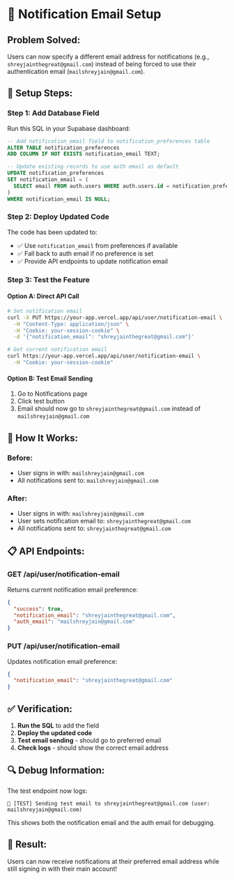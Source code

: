 # 🔧 Notification Email Setup

## **Problem Solved:**
Users can now specify a different email address for notifications (e.g., `shreyjainthegreat@gmail.com`) instead of being forced to use their authentication email (`mailshreyjain@gmail.com`).

## **🔧 Setup Steps:**

### **Step 1: Add Database Field**
Run this SQL in your Supabase dashboard:

```sql
-- Add notification_email field to notification_preferences table
ALTER TABLE notification_preferences 
ADD COLUMN IF NOT EXISTS notification_email TEXT;

-- Update existing records to use auth email as default
UPDATE notification_preferences 
SET notification_email = (
  SELECT email FROM auth.users WHERE auth.users.id = notification_preferences.user_id
)
WHERE notification_email IS NULL;
```

### **Step 2: Deploy Updated Code**
The code has been updated to:
- ✅ Use `notification_email` from preferences if available
- ✅ Fall back to auth email if no preference is set
- ✅ Provide API endpoints to update notification email

### **Step 3: Test the Feature**

#### **Option A: Direct API Call**
```bash
# Set notification email
curl -X PUT https://your-app.vercel.app/api/user/notification-email \
  -H "Content-Type: application/json" \
  -H "Cookie: your-session-cookie" \
  -d '{"notification_email": "shreyjainthegreat@gmail.com"}'

# Get current notification email
curl https://your-app.vercel.app/api/user/notification-email \
  -H "Cookie: your-session-cookie"
```

#### **Option B: Test Email Sending**
1. Go to Notifications page
2. Click test button
3. Email should now go to `shreyjainthegreat@gmail.com` instead of `mailshreyjain@gmail.com`

## **🎯 How It Works:**

### **Before:**
- User signs in with: `mailshreyjain@gmail.com`
- All notifications sent to: `mailshreyjain@gmail.com`

### **After:**
- User signs in with: `mailshreyjain@gmail.com`
- User sets notification email to: `shreyjainthegreat@gmail.com`
- All notifications sent to: `shreyjainthegreat@gmail.com`

## **📋 API Endpoints:**

### **GET /api/user/notification-email**
Returns current notification email preference:
```json
{
  "success": true,
  "notification_email": "shreyjainthegreat@gmail.com",
  "auth_email": "mailshreyjain@gmail.com"
}
```

### **PUT /api/user/notification-email**
Updates notification email preference:
```json
{
  "notification_email": "shreyjainthegreat@gmail.com"
}
```

## **✅ Verification:**

1. **Run the SQL** to add the field
2. **Deploy the updated code**
3. **Test email sending** - should go to preferred email
4. **Check logs** - should show the correct email address

## **🔍 Debug Information:**

The test endpoint now logs:
```
📧 [TEST] Sending test email to shreyjainthegreat@gmail.com (user: mailshreyjain@gmail.com)
```

This shows both the notification email and the auth email for debugging.

## **🎉 Result:**

Users can now receive notifications at their preferred email address while still signing in with their main account! 